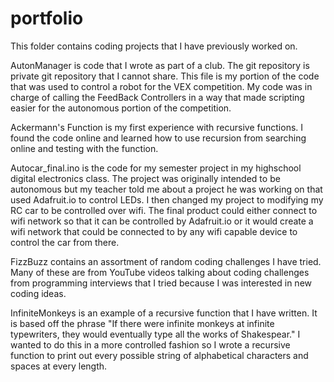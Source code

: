 # portfolio

This folder contains coding projects that I have previously worked on.

AutonManager is code that I wrote as part of a club.  The git repository is private git repository that I cannot share.  This file is my portion of the code that was used to control a robot for the VEX competition.  My code was in charge of calling the FeedBack Controllers in a way that made scripting easier for the autonomous portion of the competition.

Ackermann's Function is my first experience with recursive functions.  I found the code online and learned how to use recursion from searching online and testing with the function.

Autocar_final.ino is the code for my semester project in my highschool digital electronics class.  The project was originally intended to be autonomous but my teacher told me about a project he was working on that used Adafruit.io to control LEDs.  I then changed my project to modifying my RC car to be controlled over wifi.  The final product could either connect to wifi network so that it can be controlled by Adafruit.io or it would create a wifi network that could be connected to by any wifi capable device to control the car from there.

FizzBuzz contains an assortment of random coding challenges I have tried.  Many of these are from YouTube videos talking about coding challenges from programming interviews that I tried because I was interested in new coding ideas.

InfiniteMonkeys is an example of a recursive function that I have written.  It is based off the phrase "If there were infinite monkeys at infinite typewriters, they would eventually type all the works of Shakespear."  I wanted to do this in a more controlled fashion so I wrote a recursive function to print out every possible string of alphabetical characters and spaces at every length.
